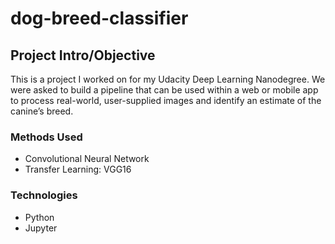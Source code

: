 # dog-breed-classifier

## Project Intro/Objective
This is a project I worked on for my Udacity Deep Learning Nanodegree. We were asked to build a pipeline that can be used within a web or mobile app to process real-world, user-supplied images and identify an estimate of the canine’s breed. 

### Methods Used
- Convolutional Neural Network
- Transfer Learning: VGG16 

### Technologies
- Python
- Jupyter
